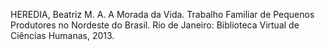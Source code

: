 

HEREDIA, Beatriz M. A. A Morada da Vida. Trabalho Familiar de Pequenos Produtores no Nordeste do Brasil. Rio de Janeiro: Biblioteca Virtual de Ciências Humanas, 2013.